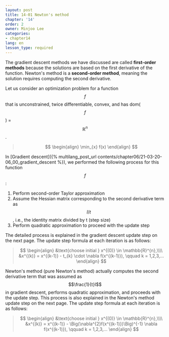 ```yaml
---
layout: post
title: 14-01 Newton's method
chapter: '14'
order: 2
owner: Minjoo Lee
categories:
- chapter14
lang: en
lesson_type: required
---
```

<script type="text/x-mathjax-config">
MathJax.Hub.Config({
    displayAlign: "center"
});
</script>

The gradient descent methods we have discussed are called **first-order methods** because the solutions are based on the first derivative of the function. Newton's method is a **second-order method**, meaning the solution requires computing the second derivative.


Let us consider an optimization problem for a function $$f$$ that is unconstrained, twice differentiable, convex, and has dom($$f$$) = $$\mathbb{R}^{n}$$.

>$$
>\begin{align}
>\min_{x} f(x)
>\end{align}
>$$

In [Gradient descent]({% multilang_post_url contents/chapter06/21-03-20-06_00_gradient_descent %}), we performed the following process for this function $$f$$:
 
1. Perform second-order Taylor approximation
2. Assume the Hessian matrix corresponding to the second derivative term as $$I/t$$, i.e., the identity matrix divided by t (step size)
3. Perform quadratic approximation to proceed with the update step

The detailed process is explained in the gradient descent update step on the next page. The update step formula at each iteration is as follows:

>$$
>\begin{align}
>&\text{choose initial } x^{(0)} \in \mathbb{R}^{n},\\\\
>&x^{(k)} = x^{(k-1)} - t_{k} \cdot \nabla f(x^{(k-1)}), \qquad k = 1,2,3,...
>\end{align}
>$$

Newton's method (pure Newton's method) actually computes the second derivative term that was assumed as $$\frac{1}{t}I$$ in gradient descent, performs quadratic approximation, and proceeds with the update step. This process is also explained in the Newton's method update step on the next page. The update step formula at each iteration is as follows:

>$$
>\begin{align}
>&\text{choose initial } x^{(0)} \in \mathbb{R}^{n},\\\\
>&x^{(k)} = x^{(k-1)} - \Big(\nabla^{2}f(x^{(k-1)})\Big)^{-1} \nabla f(x^{(k-1)}), \qquad k = 1,2,3,...
>\end{align}
>$$
